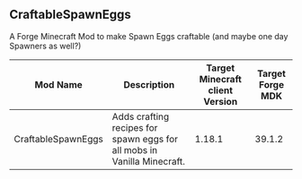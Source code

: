 ## CraftableSpawnEggs
 A Forge Minecraft Mod to make Spawn Eggs craftable (and maybe one day Spawners as well?)

| Mod Name | Description | Target Minecraft client Version | Target Forge MDK |
|-|-|-|-|
| CraftableSpawnEggs | Adds crafting recipes for spawn eggs for all mobs in Vanilla Minecraft. | 1.18.1 | 39.1.2 |
